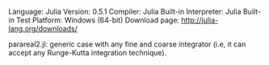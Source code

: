 Language: Julia
Version: 0.5.1
Compiler: Julia Built-in
Interpreter: Julia Built-in
Test Platform: Windows (64-bit)
Download page: http://julia-lang.org/downloads/

parareal2.jl: generic case with any fine and coarse integrator (i.e, it can
accept any Runge-Kutta integration technique).
